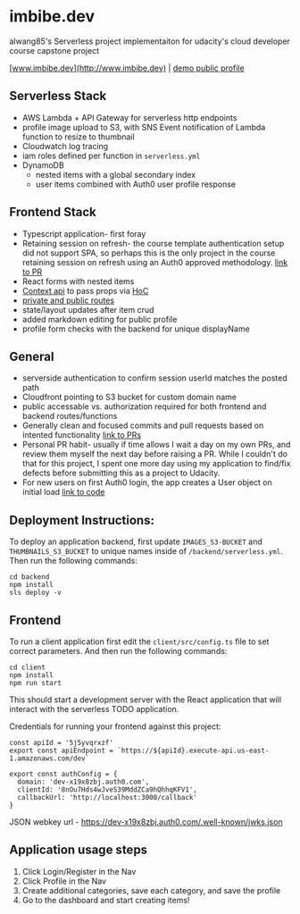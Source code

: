 # imbibe.dev
alwang85's Serverless project implementaiton for udacity's cloud developer course capstone project

[www.imbibe.dev](http://www.imbibe.dev) | 
[demo public profile](http://www.imbibe.dev/public/alwang85)


## Serverless Stack
* AWS Lambda + API Gateway for serverless http endpoints
* profile image upload to S3, with SNS Event notification of Lambda function to resize to thumbnail
* Cloudwatch log tracing
* iam roles defined per function in `serverless.yml`
* DynamoDB
  * nested items with a global secondary index
  * user items combined with Auth0 user profile response

## Frontend Stack
* Typescript application- first foray
* Retaining session on refresh- the course template authentication setup did not support SPA, so perhaps this is the only project in the course retaining session on refresh using an Auth0 approved methodology. [link to PR](https://github.com/alwang85/imbibe.dev/pull/13)
* React forms with nested items
* [Context api](https://github.com/alwang85/imbibe.dev/blob/master/client/src/App.tsx#L93-L95) to pass props via [HoC](https://github.com/alwang85/imbibe.dev/blob/master/client/src/components/Nav.tsx#L93)
* [private and public routes](https://github.com/alwang85/imbibe.dev/blob/master/client/src/App.tsx#L96-L123)
* state/layout updates after item crud
* added markdown editing for public profile
* profile form checks with the backend for unique displayName


## General
* serverside authentication to confirm session userId matches the posted path
* Cloudfront pointing to S3 bucket for custom domain name
* public accessable vs. authorization required for both frontend and backend routes/functions
* Generally clean and focused commits and pull requests based on intented functionality [link to PRs](https://github.com/alwang85/imbibe.dev/pulls?q=is%3Apr+is%3Aclosed)
* Personal PR habit- usually if time allows I wait a day on my own PRs, and review them myself the next day before raising a PR. While I couldn't do that for this project, I spent one more day using my application to find/fix defects before submitting this as a project to Udacity.
* For new users on first Auth0 login, the app creates a User object on initial load [link to code](https://github.com/alwang85/imbibe.dev/blob/master/client/src/App.tsx#L97-L99)


## Deployment Instructions:

To deploy an application backend, first update `IMAGES_S3-BUCKET` and `THUMBNAILS_S3_BUCKET` to unique names inside of `/backend/serverless.yml`. Then run the following commands:

```
cd backend
npm install
sls deploy -v
```

## Frontend

To run a client application first edit the `client/src/config.ts` file to set correct parameters. And then run the following commands:

```
cd client
npm install
npm run start
```

This should start a development server with the React application that will interact with the serverless TODO application.

Credentials for running your frontend against this project:

    const apiId = '5j5yvqrxzf'
    export const apiEndpoint = `https://${apiId}.execute-api.us-east-1.amazonaws.com/dev`

    export const authConfig = {
      domain: 'dev-x19x8zbj.auth0.com',
      clientId: '8nOu7Hds4wJveS39MddZCa9hQhhqKFV1',
      callbackUrl: 'http://localhost:3000/callback'
    }

JSON webkey url - https://dev-x19x8zbj.auth0.com/.well-known/jwks.json


## Application usage steps

1. Click Login/Register in the Nav
2. Click Profile in the Nav
3. Create additional categories, save each category, and save the profile
4. Go to the dashboard and start creating items!